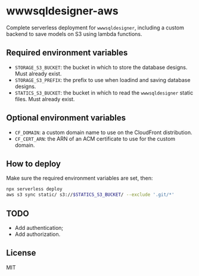 # wwwsqldesigner-aws

Complete serverless deployment for `wwwsqldesigner`, including a custom backend to save models on S3 using lambda functions.

## Required environment variables

* `STORAGE_S3_BUCKET`: the bucket in which to store the database designs. Must already exist.
* `STORAGE_S3_PREFIX`: the prefix to use when loadind and saving database designs.
* `STATICS_S3_BUCKET`: the bucket in which to read the `wwwsqldesigner` static files. Must already exist.

## Optional environment variables

* `CF_DOMAIN`: a custom domain name to use on the CloudFront distribution.
* `CF_CERT_ARN`: the ARN of an ACM certificate to use for the custom domain.

## How to deploy

Make sure the required environment variables are set, then:

```bash
npx serverless deploy
aws s3 sync static/ s3://$STATICS_S3_BUCKET/ --exclude '.git/*'
```

## TODO

* Add authentication;
* Add authorization.

## License

MIT
